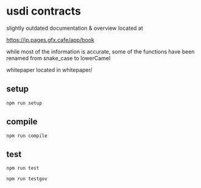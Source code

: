 # usdi contracts


slightly outdated documentation & overview located at

https://ip.pages.gfx.cafe/app/book

while most of the information is accurate, some of the functions have been renamed from snake_case to lowerCamel


whitepaper located in whitepaper/


## setup


`npm run setup`


## compile


`npm run compile`


## test

`npm run test`

`npm run testgov`

